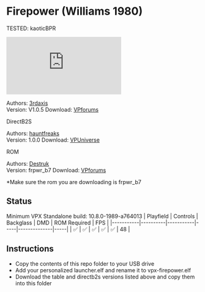 # Firepower (Williams 1980)
TESTED: kaoticBPR

![Table Preview](https://www.vpforums.org/index.php?app=downloads&module=display&section=screenshot&record=106538&id=13971&full=1)

Authors: [3rdaxis](https://www.vpforums.org/index.php?showuser=91493)  
Version: V1.0.5 
Download: [VPforums](https://www.vpforums.org/index.php?app=downloads&showfile=13971)

DirectB2S

Authors: [hauntfreaks](https://vpuniverse.com/profile/5216-hauntfreaks/)  
Version:  1.0.0
Download: [VPUniverse](https://vpuniverse.com/files/file/12820-firepower-williams-1980-b2s-with-full-dmd/)

ROM

Authors: [Destruk](https://www.vpforums.org/index.php?showuser=5)  
Version:  frpwr_b7
Download: [VPforums](https://www.vpforums.org/index.php?app=downloads&showfile=794)

*Make sure the rom you are downloading is frpwr_b7


## Status 

Minimum VPX Standalone build: 10.8.0-1989-a764013
| Playfield | Controls | Backglass | DMD | ROM Required | FPS | 
|-----------|----------|-----------|-----|--------------|-----|
| :white_check_mark: | :white_check_mark: | :white_check_mark: | :white_check_mark: | :white_check_mark: | 48 |

## Instructions

- Copy the contents of this repo folder to your USB drive
- Add your personalized launcher.elf and rename it to vpx-firepower.elf
- Download the table and directb2s versions listed above and copy them into this folder